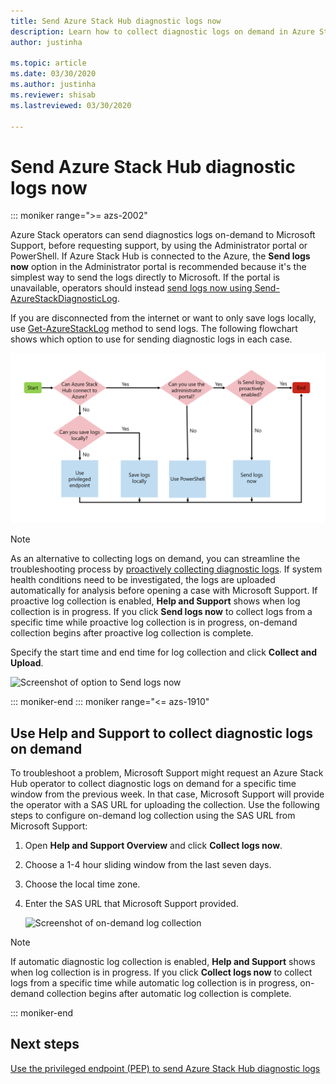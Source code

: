 ```yaml
---
title: Send Azure Stack Hub diagnostic logs now 
description: Learn how to collect diagnostic logs on demand in Azure Stack Hub using the Administrator portal or a PowerShell script.
author: justinha

ms.topic: article
ms.date: 03/30/2020
ms.author: justinha
ms.reviewer: shisab
ms.lastreviewed: 03/30/2020

---
```

# Send Azure Stack Hub diagnostic logs now

::: moniker range=">= azs-2002"

Azure Stack operators can send diagnostics logs on-demand to Microsoft Support, before requesting support, by using the Administrator portal or PowerShell. If Azure Stack Hub is connected to the Azure, the **Send logs now** option in the Administrator portal is recommended because it's the simplest way to send the logs directly to Microsoft. If the portal is unavailable, operators should instead [send logs now using Send-AzureStackDiagnosticLog](azure-stack-configure-on-demand-diagnostic-log-collection-powershell-tzl.md). 

If you are disconnected from the internet or want to only save logs locally, use [Get-AzureStackLog](azure-stack-get-azurestacklog.md) method to send logs. The following flowchart shows which option to use for sending diagnostic logs in each case. 

![Flowchart shows how to send logs now to Microsoft](media/azure-stack-help-and-support/send-logs-now-flowchart.png)

>[!NOTE]
>As an alternative to collecting logs on demand, you can streamline the troubleshooting process by [proactively collecting diagnostic logs](azure-stack-configure-automatic-diagnostic-log-collection-tzl.md). If system health conditions need to be investigated, the logs are uploaded automatically for analysis before opening a case with Microsoft Support. If proactive log collection is enabled, **Help and Support** shows when log collection is in progress. If you click **Send logs now** to collect logs from a specific time while proactive log collection is in progress, on-demand collection begins after proactive log collection is complete.

Specify the start time and end time for log collection and click **Collect and Upload**. 

![Screenshot of option to Send logs now](media/azure-stack-help-and-support/send-logs-now.png)


::: moniker-end
::: moniker range="<= azs-1910"
## Use Help and Support to collect diagnostic logs on demand

To troubleshoot a problem, Microsoft Support might request an Azure Stack Hub operator to collect diagnostic logs on demand for a specific time window from the previous week. In that case, Microsoft Support will provide the operator with a SAS URL for uploading the collection. 
Use the following steps to configure on-demand log collection using the SAS URL from Microsoft Support:

1. Open **Help and Support Overview** and click **Collect logs now**. 
1. Choose a 1-4 hour sliding window from the last seven days. 
1. Choose the local time zone.
1. Enter the SAS URL that Microsoft Support provided.

   ![Screenshot of on-demand log collection](media/azure-stack-automatic-log-collection/collect-logs-now.png)

>[!NOTE]
>If automatic diagnostic log collection is enabled, **Help and Support** shows when log collection is in progress. If you click **Collect logs now** to collect logs from a specific time while automatic log collection is in progress, on-demand collection begins after automatic log collection is complete. 


::: moniker-end


## Next steps

[Use the privileged endpoint (PEP) to send Azure Stack Hub diagnostic logs](azure-stack-configure-on-demand-diagnostic-log-collection-powershell-tzl.md)

